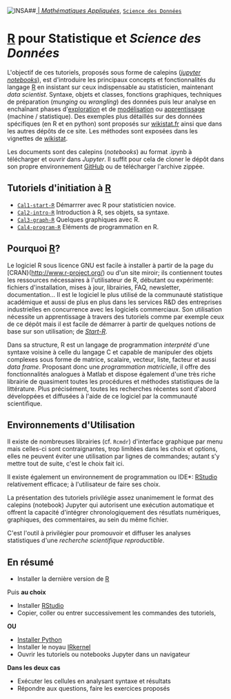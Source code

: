 
##<a href="http://www.insa-toulouse.fr/" ><img src="http://www.math.univ-toulouse.fr/~besse/Wikistat/Images/Logo_INSAvilletoulouse-RVB.png" style="float:left; max-width: 80px; display: inline" alt="INSA"/> |  [*Mathématiques Appliquées*](http://www.math.insa-toulouse.fr/fr/index.html), [`Science des Données`](http://www.math.insa-toulouse.fr/fr/enseignement.html) 

# [R](https://cran.r-project.org/) pour Statistique et *Science des Données*

L'objectif de ces tutoriels, proposés sous forme de calepins ([*jupyter notebooks*](http://jupyter.org/)), est d'introduire les principaux concepts et fonctionnalités du langage [R](https://cran.r-project.org/) en insistant sur ceux indispensable au statisticien, maintenant *data scientist*. Syntaxe, objets et classes, fonctions graphiques, techniques de préparation (*munging* ou *wrangling*) des données puis leur analyse en enchaînant phases d'[exploration](http://wikistat.fr/) et de [modélisation](http://wikistat.fr/) ou [apprentissage](http://wikistat.fr/) (machine / statistique). Des exemples plus détaillés sur des données spécifiques (en R et en python) sont proposés sur [wikistat.fr](http://wikistat.fr/) ainsi que dans les autres dépôts de ce site. Les méthodes sont exposées dans les vignettes de [wikistat](http://wikistat.fr/).

Les documents sont des calepins (*notebooks*) au format .ipynb à télécharger et ouvrir dans *Jupyter*. Il suffit pour cela de cloner le dépôt dans son propre environnement [GitHub](https://github.com/) ou de télécharger l'archive zippée.

## Tutoriels d'initiation à [R](https://cran.r-project.org/)
- [`Cal1-start-R`](https://github.com/wikistat/Intro-R/blob/master/cal1-start-R.ipynb) Démarrrer avec R pour statisticien novice.
- [`Cal2-intro-R`](https://github.com/wikistat/Intro-R/blob/master/cal2-intro-R.ipynb) Introduction à R, ses objets, sa syntaxe.
- [`Cal3-graph-R`](https://github.com/wikistat/Intro-R/blob/master/cal3-graph-R.ipynb) Quelques graphiques avec R.
- [`Cal4-program-R`](https://github.com/wikistat/Intro-R/blob/master/cal4-program-R.ipynb) Eléments de programmation en R.



## Pourquoi [R](http://www.r-project.org/)?

Le logiciel R sous licence GNU  est facile à installer à partir de la page du [CRAN}(http://www.r-project.org/) ou d'un site miroir; ils contiennent toutes les ressources nécessaires à l'utilisateur de R, débutant ou expérimenté: fichiers d'installation, mises à jour, librairies, FAQ, newsletter, documentation... Il est le logiciel le plus utilisé de la communauté statistique académique et aussi de plus en plus dans les services R&D des entreprises industrielles en concurrence avec les logiciels commerciaux. Son utilisation nécessite un apprentissage à travers des tutoriels comme par exemple ceux de ce dépôt mais il est facile de démarrer à partir de quelques notions de base sur son utilisation;  de [*Start-R*](https://github.com/wikistat/Intro-R/blob/master/cal1-start-R.ipynb).

Dans sa structure, R est un langage de programmation *interprété*  d'une syntaxe voisine à celle du langage C et capable de manipuler des objets complexes sous forme de matrice, scalaire, vecteur, liste, facteur et aussi *data frame*. Proposant donc une *programmation matricielle*, il offre des fonctionnalités analogues à Matlab et dispose également d'une très riche librairie de quasiment toutes les procédures et méthodes statistiques de la littérature. Plus précisément, toutes les recherches récentes sont d'abord développées et diffusées à l'aide de ce logiciel par la communauté scientifique.

## Environnements d'Utilisation
Il existe de nombreuses librairies (cf. `Rcmdr`) d'interface graphique par menu mais celles-ci sont contraignantes, trop limitées dans les choix et options, elles ne peuvent éviter une utilisation par lignes de commandes; autant s'y mettre tout de suite, c'est le choix fait ici. 

Il existe également un environnement de programmation ou IDE*: [RStudio](http://www.rstudio.com/) relativement efficace; à l'utilisateur de faire ses choix. 

La présentation des tutoriels privilégie assez unanimement le format des calepins (notebook) Jupyter qui autorisent une exécution automatique et offrent la capacité d'intégrer chronologiquement des résutlats numériques, graphiques, des commentaires, au sein du même fichier.

C'est l'outil à privilégier pour promouvoir et diffuser les analyses statistiques d'une *recherche scientifique reproductible*.

## En résumé
- Installer la dernière version de [R](https://cran.r-project.org/)

Puis **au choix**

- Installer [RStudio](http://www.rstudio.com/)
- Copier, coller ou entrer successivement les commandes des tutoriels, 

**OU**

- [Installer Python](http://localhost:8888/notebooks/Intro-Python/Cal1-introPython.ipynb)
- Installer le noyau [IRkernel](https://irkernel.github.io/installation/)
- Ouvrir les tutoriels ou notebooks Jupyter dans un navigateur

**Dans les deux cas**

- Exécuter les cellules en analysant syntaxe et résultats
- Répondre aux questions, faire les exercices proposés

